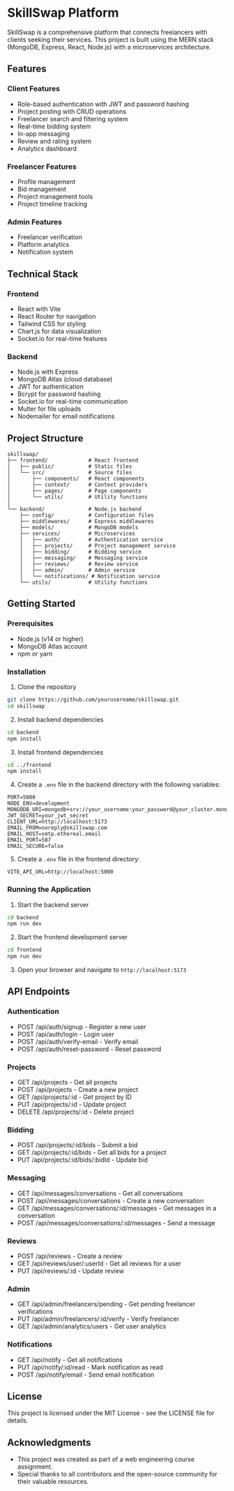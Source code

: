 # SkillSwap Platform

SkillSwap is a comprehensive platform that connects freelancers with clients seeking their services. This project is built using the MERN stack (MongoDB, Express, React, Node.js) with a microservices architecture.

## Features

### Client Features
- Role-based authentication with JWT and password hashing
- Project posting with CRUD operations
- Freelancer search and filtering system
- Real-time bidding system
- In-app messaging
- Review and rating system
- Analytics dashboard

### Freelancer Features
- Profile management
- Bid management
- Project management tools
- Project timeline tracking

### Admin Features
- Freelancer verification
- Platform analytics
- Notification system

## Technical Stack

### Frontend
- React with Vite
- React Router for navigation
- Tailwind CSS for styling
- Chart.js for data visualization
- Socket.io for real-time features

### Backend
- Node.js with Express
- MongoDB Atlas (cloud database)
- JWT for authentication
- Bcrypt for password hashing
- Socket.io for real-time communication
- Multer for file uploads
- Nodemailer for email notifications

## Project Structure

```
skillswap/
├── frontend/             # React frontend
│   ├── public/           # Static files
│   └── src/              # Source files
│       ├── components/   # React components
│       ├── context/      # Context providers
│       ├── pages/        # Page components
│       └── utils/        # Utility functions
│
└── backend/              # Node.js backend
    ├── config/           # Configuration files
    ├── middlewares/      # Express middlewares
    ├── models/           # MongoDB models
    ├── services/         # Microservices
    │   ├── auth/         # Authentication service
    │   ├── projects/     # Project management service
    │   ├── bidding/      # Bidding service
    │   ├── messaging/    # Messaging service
    │   ├── reviews/      # Review service
    │   ├── admin/        # Admin service
    │   └── notifications/ # Notification service
    └── utils/            # Utility functions
```

## Getting Started

### Prerequisites
- Node.js (v14 or higher)
- MongoDB Atlas account
- npm or yarn

### Installation

1. Clone the repository
```bash
git clone https://github.com/yourusername/skillswap.git
cd skillswap
```

2. Install backend dependencies
```bash
cd backend
npm install
```

3. Install frontend dependencies
```bash
cd ../frontend
npm install
```

4. Create a `.env` file in the backend directory with the following variables:
```
PORT=5000
NODE_ENV=development
MONGODB_URI=mongodb+srv://your_username:your_password@your_cluster.mongodb.net/skillswap
JWT_SECRET=your_jwt_secret
CLIENT_URL=http://localhost:5173
EMAIL_FROM=noreply@skillswap.com
EMAIL_HOST=smtp.ethereal.email
EMAIL_PORT=587
EMAIL_SECURE=false
```

5. Create a `.env` file in the frontend directory:
```
VITE_API_URL=http://localhost:5000
```

### Running the Application

1. Start the backend server
```bash
cd backend
npm run dev
```

2. Start the frontend development server
```bash
cd frontend
npm run dev
```

3. Open your browser and navigate to `http://localhost:5173`

## API Endpoints

### Authentication
- POST /api/auth/signup - Register a new user
- POST /api/auth/login - Login user
- POST /api/auth/verify-email - Verify email
- POST /api/auth/reset-password - Reset password

### Projects
- GET /api/projects - Get all projects
- POST /api/projects - Create a new project
- GET /api/projects/:id - Get project by ID
- PUT /api/projects/:id - Update project
- DELETE /api/projects/:id - Delete project

### Bidding
- POST /api/projects/:id/bids - Submit a bid
- GET /api/projects/:id/bids - Get all bids for a project
- PUT /api/projects/:id/bids/:bidId - Update bid

### Messaging
- GET /api/messages/conversations - Get all conversations
- POST /api/messages/conversations - Create a new conversation
- GET /api/messages/conversations/:id/messages - Get messages in a conversation
- POST /api/messages/conversations/:id/messages - Send a message

### Reviews
- POST /api/reviews - Create a review
- GET /api/reviews/user/:userId - Get all reviews for a user
- PUT /api/reviews/:id - Update review

### Admin
- GET /api/admin/freelancers/pending - Get pending freelancer verifications
- PUT /api/admin/freelancers/:id/verify - Verify freelancer
- GET /api/admin/analytics/users - Get user analytics

### Notifications
- GET /api/notify - Get all notifications
- PUT /api/notify/:id/read - Mark notification as read
- POST /api/notify/email - Send email notification

## License

This project is licensed under the MIT License - see the LICENSE file for details.

## Acknowledgments

- This project was created as part of a web engineering course assignment.
- Special thanks to all contributors and the open-source community for their valuable resources.
